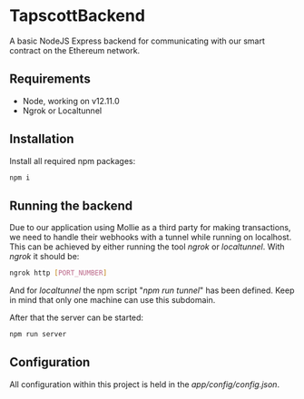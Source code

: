 # TapscottBackend

A basic NodeJS Express backend for communicating with our smart contract on the Ethereum network.

## Requirements
* Node, working on v12.11.0 
* Ngrok or Localtunnel

## Installation
Install all required npm packages:
```bash
npm i
```

## Running the backend
Due to our application using Mollie as a third party for making transactions, we need to handle their webhooks with a tunnel while running on localhost. This can be achieved by either running the tool *ngrok* or *localtunnel*. With *ngrok* it should be:
```bash
ngrok http [PORT_NUMBER]
```

And for *localtunnel* the npm script "*npm run tunnel*" has been defined. Keep in mind that only one machine can use this subdomain.

After that the server can be started:
```bash
npm run server
```

## Configuration
All configuration within this project is held in the *app/config/config.json*.

